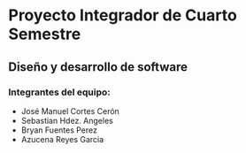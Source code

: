 # **Proyecto Integrador de Cuarto Semestre**
## **Diseño y desarrollo de software**

### **Integrantes del equipo:**

- José Manuel Cortes Cerón
- Sebastian Hdez. Angeles
- Bryan Fuentes Perez
- Azucena Reyes Garcia
